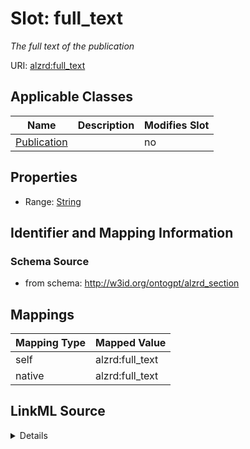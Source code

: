 

# Slot: full_text


_The full text of the publication_



URI: [alzrd:full_text](http://w3id.org/ontogpt/alzrd_sectionfull_text)



<!-- no inheritance hierarchy -->





## Applicable Classes

| Name | Description | Modifies Slot |
| --- | --- | --- |
| [Publication](Publication.md) |  |  no  |







## Properties

* Range: [String](String.md)





## Identifier and Mapping Information







### Schema Source


* from schema: http://w3id.org/ontogpt/alzrd_section




## Mappings

| Mapping Type | Mapped Value |
| ---  | ---  |
| self | alzrd:full_text |
| native | alzrd:full_text |




## LinkML Source

<details>
```yaml
name: full_text
description: The full text of the publication
from_schema: http://w3id.org/ontogpt/alzrd_section
rank: 1000
alias: full_text
owner: Publication
domain_of:
- Publication
range: string

```
</details>